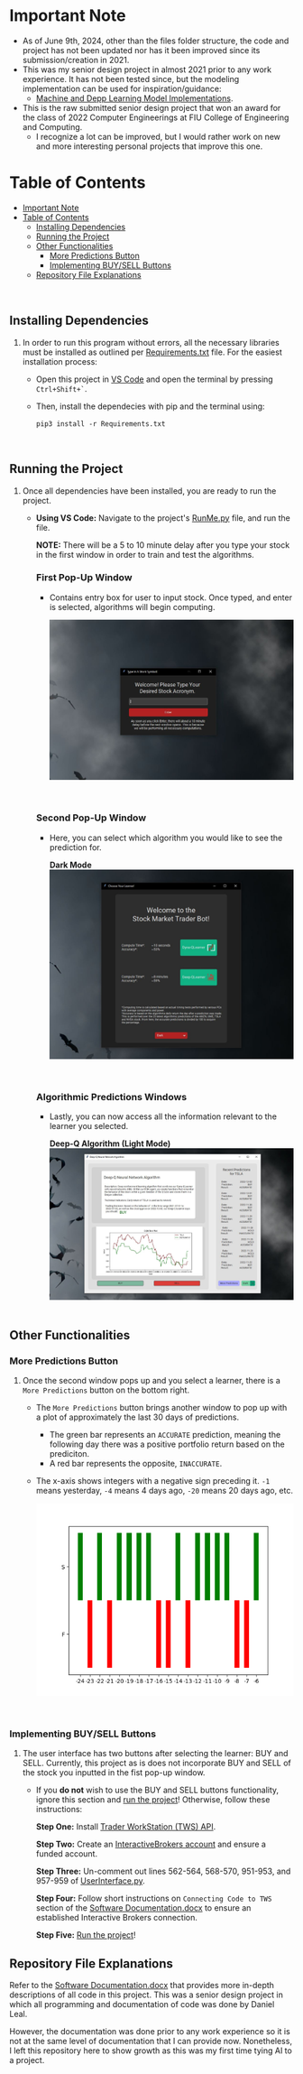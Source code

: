 # Important Note
- As of June 9th, 2024, other than the files folder structure, the code and project has not been updated nor has it been improved since its submission/creation in 2021. 
- This was my senior design project in almost 2021 prior to any work experience. It has not been tested since, but the modeling implementation can be used for inspiration/guidance: 
  - [Machine and Depp Learning Model Implementations](/Source/Models/Learners.py).
- This is the raw submitted senior design project that won an award for the class of 2022 Computer Engineerings at FIU College of Engineering and Computing.
  - I recognize a lot can be improved, but I would rather work on new and more interesting personal projects that improve this one. 

# Table of Contents
- [Important Note](#important-note)
- [Table of Contents](#table-of-contents)
  - [Installing Dependencies ](#installing-dependencies-)
  - [Running the Project](#running-the-project)
  - [Other Functionalities](#other-functionalities)
    - [More Predictions Button](#more-predictions-button)
    - [Implementing BUY/SELL Buttons](#implementing-buysell-buttons)
  - [Repository File Explanations](#repository-file-explanations)

<br>

## Installing Dependencies <a name="Introduction"></a>
1. In order to run this program without errors, all the necessary libraries must be installed as outlined per [Requirements.txt](Requirements.txt) file. For the easiest installation process: 
   - Open this project in [VS Code](https://code.visualstudio.com/download) and open the terminal by pressing 
``
Ctrl+Shift+`
``.
   - Then, install the dependecies with pip and the terminal using:
  
     ```
     pip3 install -r Requirements.txt
     ```
<br>

## Running the Project
1. Once all dependencies have been installed, you are ready to run the project.
    - **Using VS Code:** Navigate to the project's [RunMe.py]([##RunMe.py](RunMe.py)) file, and run the file. 
        
        **NOTE:** There will be a 5 to 10 minute delay after you type your stock in the first window in order to train and test the algorithms.
        <br>

        ### First Pop-Up Window
        - Contains entry box for user to input stock. Once typed, and enter is selected, algorithms will begin computing.
  
          ![](Images/FirstWindow.png)
          
          <br>

        ### Second Pop-Up Window
        - Here, you can select which algorithm you would like to see the prediction for.
        
            **Dark Mode**
          ![](Images/DarkSecondWindow.png)

          <br>

        ### Algorithmic Predictions Windows
        - Lastly, you can now access all the information relevant to the learner you selected.
 
            **Deep-Q Algorithm (Light Mode)**
          ![](Images/LightLastWindow.png)  
          <br>

## Other Functionalities

### More Predictions Button
1. Once the second window pops up and you select a learner, there is a `More Predictions` button on the bottom right.
    - The `More Predictions` button brings another window to pop up with a plot of approximately the last 30 days of predictions. 
      - The green bar represents an `ACCURATE` prediction, meaning the following day there was a positive portfolio return based on the prediciton. 
      - A red bar represents the opposite, `INACCURATE`. 
    - The x-axis shows integers with a negative sign preceding it. `-1` means yesterday, `-4` means 4 days ago, `-20` means 20 days ago, etc.
  
        ![](Images/TslaStlPredictionsPlot.png)

<br>

### Implementing BUY/SELL Buttons
1. The user interface has two buttons after selecting the learner: BUY and SELL. Currently, this project as is does not incorporate BUY and SELL of the stock you inputted in the fist pop-up window.

    - If you **do not** wish to use the BUY and SELL buttons functionality, ignore this section and [run the project](#running-the-project)! Otherwise, follow these instructions:
    
        **Step One:** Install [Trader WorkStation (TWS) API](https://www.interactivebrokers.com/en/trading/tws.php#tws-software).
        
        **Step Two:** Create an [InteractiveBrokers account](https://gdcdyn.interactivebrokers.com/Universal/Application) and ensure a funded account.

        **Step Three:** Un-comment out lines 562-564, 568-570, 951-953, and 957-959 of [UserInterface.py](Interfaces/UserInterface.py).

        **Step Four:** Follow short instructions on `Connecting Code to TWS` section of the [Software Documentation.docx](University/Software%20Documentation.docx) to ensure an established Interactive Brokers connection.

        **Step Five:** [Run the project](#running-the-project)!

## Repository File Explanations
Refer to the [Software Documentation.docx](University/Software%20Documentation.docx) that provides more in-depth descriptions of all code in this project. This was a senior design project in which all programming and documentation of code was done by Daniel Leal. 

However, the documentation was done prior to any work experience so it is not at the same level of documentation that I can provide now. Nonetheless, I left this repository here to show growth as this was my first time tying AI to a project.
